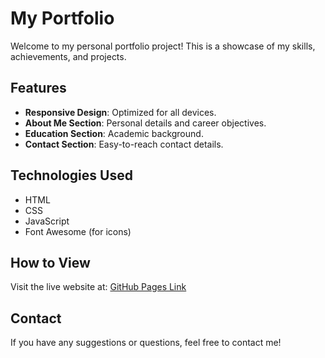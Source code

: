 # My Portfolio

Welcome to my personal portfolio project! This is a showcase of my skills, achievements, and projects.

## Features
- **Responsive Design**: Optimized for all devices.
- **About Me Section**: Personal details and career objectives.
- **Education Section**: Academic background.
- **Contact Section**: Easy-to-reach contact details.

## Technologies Used
- HTML
- CSS
- JavaScript
- Font Awesome (for icons)

## How to View
Visit the live website at: [GitHub Pages Link](https://PalaniRahulDravid.github.io/My-Portfolio/)

## Contact
If you have any suggestions or questions, feel free to contact me!

